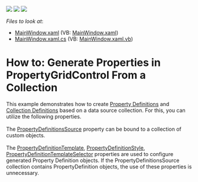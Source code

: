 <!-- default badges list -->
![](https://img.shields.io/endpoint?url=https://codecentral.devexpress.com/api/v1/VersionRange/128655215/14.1.3%2B)
[![](https://img.shields.io/badge/Open_in_DevExpress_Support_Center-FF7200?style=flat-square&logo=DevExpress&logoColor=white)](https://supportcenter.devexpress.com/ticket/details/T156704)
[![](https://img.shields.io/badge/📖_How_to_use_DevExpress_Examples-e9f6fc?style=flat-square)](https://docs.devexpress.com/GeneralInformation/403183)
<!-- default badges end -->
<!-- default file list -->
*Files to look at*:

* [MainWindow.xaml](./CS/WpfApplication57/MainWindow.xaml) (VB: [MainWindow.xaml](./VB/WpfApplication57/MainWindow.xaml))
* [MainWindow.xaml.cs](./CS/WpfApplication57/MainWindow.xaml.cs) (VB: [MainWindow.xaml.vb](./VB/WpfApplication57/MainWindow.xaml.vb))
<!-- default file list end -->
# How to: Generate Properties in PropertyGridControl From a Collection


<p>This example demonstrates how to create <a href="https://documentation.devexpress.com/#WPF/CustomDocument15521">Property Definitions</a> and <a href="https://documentation.devexpress.com/#WPF/CustomDocument15719">Collection Definitions</a> based on a data source collection. For this, you can utilize the following properties.<br><br>The <a href="https://documentation.devexpress.com/#WPF/DevExpressXpfPropertyGridPropertyGridControl_PropertyDefinitionsSourcetopic">PropertyDefinitionsSource</a> property can be bound to a collection of custom objects.<br><br>The <a href="https://documentation.devexpress.com/WPF/DevExpressXpfPropertyGridPropertyGridControl_PropertyDefinitionTemplatetopic.aspx">PropertyDefinitionTemplate</a>, <a href="https://documentation.devexpress.com/WPF/DevExpressXpfPropertyGridPropertyGridControl_PropertyDefinitionStyletopic.aspx">PropertyDefinitionStyle</a>, <a href="https://documentation.devexpress.com/WPF/DevExpressXpfPropertyGridPropertyGridControl_PropertyDefinitionTemplateSelectortopic.aspx">PropertyDefinitionTemplateSelector</a> properties are used to configure generated Property Definition objects. If the PropertyDefinitionsSource collection contains PropertyDefinition objects, the use of these properties is unnecessary.</p>

<br/>


